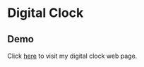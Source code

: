 # Digital Clock

## Demo
Click [here](https://tamanchichan.github.io/digital-clock/) to visit my digital clock web page.